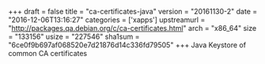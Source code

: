 +++
draft = false
title = "ca-certificates-java"
version = "20161130-2"
date = "2016-12-06T13:16:27"
categories = ['xapps']
upstreamurl = "http://packages.qa.debian.org/c/ca-certificates.html"
arch = "x86_64"
size = "133156"
usize = "227546"
sha1sum = "6ce0f9b697af068520e7d21876d14c336fd79505"
+++
Java Keystore of common CA certificates